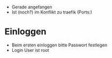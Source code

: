 * Gerade angefangen
* Ist (noch?) im Konflikt zu traefik (Ports:)

# Einloggen

* Beim ersten einloggen bitte Passwort festlegen
* Login User ist root
